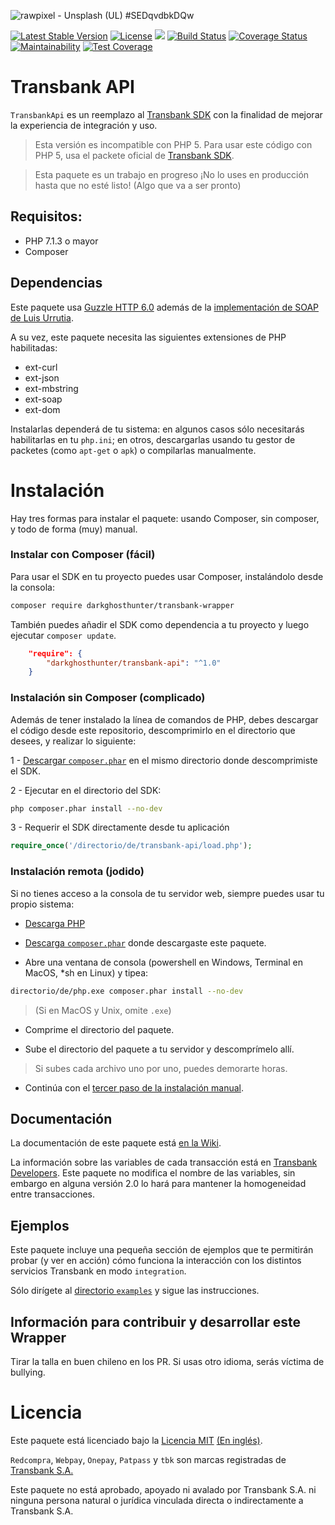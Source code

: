 ![rawpixel - Unsplash (UL) #SEDqvdbkDQw](https://images.unsplash.com/photo-1535603383947-c1ee27a4906f?ixlib=rb-1.2.1&ixid=eyJhcHBfaWQiOjEyMDd9&auto=format&fit=crop&w=1280&h=400&q=80)

[![Latest Stable Version](https://poser.pugx.org/darkghosthunter/transbank-api/v/stable)](https://packagist.org/packages/darkghosthunter/transbank-api) [![License](https://poser.pugx.org/darkghosthunter/transbank-api/license)](https://packagist.org/packages/darkghosthunter/transbank-api)
![](https://img.shields.io/packagist/php-v/darkghosthunter/transbank-api.svg) [![Build Status](https://travis-ci.com/DarkGhostHunter/TransbankApi.svg?branch=master)](https://travis-ci.com/DarkGhostHunter/TransbankApi) [![Coverage Status](https://coveralls.io/repos/github/DarkGhostHunter/TransbankApi/badge.svg?branch=master)](https://coveralls.io/github/DarkGhostHunter/TransbankApi?branch=master) [![Maintainability](https://api.codeclimate.com/v1/badges/c6c87a84fa8ecba894da/maintainability)](https://codeclimate.com/github/DarkGhostHunter/TransbankApi/maintainability) [![Test Coverage](https://api.codeclimate.com/v1/badges/c6c87a84fa8ecba894da/test_coverage)](https://codeclimate.com/github/DarkGhostHunter/TransbankApi/test_coverage)


# Transbank API

`TransbankApi` es un reemplazo al [Transbank SDK](https://github.com/TransbankDevelopers/transbank-sdk-php) con la finalidad de mejorar la experiencia de integración y uso.

> Esta versión es incompatible con PHP 5. Para usar este código con PHP 5, usa el packete oficial de [Transbank SDK](https://github.com/TransbankDevelopers/transbank-sdk-php).

> Esta paquete es un trabajo en progreso ¡No lo uses en producción hasta que no esté listo! (Algo que va a ser pronto)

## Requisitos:

- PHP 7.1.3 o mayor
- Composer

## Dependencias

Este paquete usa [Guzzle HTTP 6.0](http://docs.guzzlephp.org/en/stable/) además de la [implementación de SOAP de Luis Urrutia](https://github.com/LuisUrrutia/TransbankSoap).  

A su vez, este paquete necesita las siguientes extensiones de PHP habilitadas:

* ext-curl
* ext-json
* ext-mbstring
* ext-soap
* ext-dom

Instalarlas dependerá de tu sistema: en algunos casos sólo necesitarás habilitarlas en tu `php.ini`; en otros, descargarlas usando tu gestor de packetes (como `apt-get` o `apk`) o compilarlas manualmente. 

# Instalación

Hay tres formas para instalar el paquete: usando Composer, sin composer, y todo de forma (muy) manual.

### Instalar con Composer (fácil)

Para usar el SDK en tu proyecto puedes usar Composer, instalándolo desde la consola:

```bash
composer require darkghosthunter/transbank-wrapper
```

También puedes añadir el SDK como dependencia a tu proyecto y luego ejecutar `composer update`.

```json
    "require": {
        "darkghosthunter/transbank-api": "^1.0"
    }
```

### Instalación sin Composer (complicado)

Además de tener instalado la línea de comandos de PHP, debes descargar el código desde este repositorio, descomprimirlo en el directorio que desees, y realizar lo siguiente:

1 - [Descargar `composer.phar`](https://getcomposer.org/download/) en el mismo directorio donde descomprimiste el SDK.

2 - Ejecutar en el directorio del SDK:

```bash
php composer.phar install --no-dev
```

3 - Requerir el SDK directamente desde tu aplicación 

```php
require_once('/directorio/de/transbank-api/load.php');
```

### Instalación remota (jodido)

Si no tienes acceso a la consola de tu servidor web, siempre puedes usar tu propio sistema: 

* [Descarga PHP](http://php.net/downloads.php)

* [Descarga `composer.phar`](https://getcomposer.org/download) donde descargaste este paquete.

* Abre una ventana de consola (powershell en Windows, Terminal en MacOS, *sh en Linux) y tipea:

```bash
directorio/de/php.exe composer.phar install --no-dev
```

> (Si en MacOS y Unix, omite `.exe`)

* Comprime el directorio del paquete.

* Sube el directorio del paquete a tu servidor y descomprímelo allí.

> Si subes cada archivo uno por uno, puedes demorarte horas.

* Continúa con el [tercer paso de la instalación manual](#instalación-sin-composer-complicado).

## Documentación 

La documentación de este paquete está [en la Wiki](https://github.com/DarkGhostHunter/transbank-wrapper/wiki).

La información sobre las variables de cada transacción está en [Transbank Developers](https://www.transbankdevelopers.cl). Este paquete no modifica el nombre de las variables, sin embargo en alguna versión 2.0 lo hará para mantener la homogeneidad entre transacciones.

## Ejemplos

Este paquete incluye una pequeña sección de ejemplos que te permitirán probar (y ver en acción) cómo funciona la interacción con los distintos servicios Transbank en modo `integration`.

Sólo dirígete al [directorio `examples`](examples) y sigue las instrucciones.

## Información para contribuir y desarrollar este Wrapper

Tirar la talla en buen chileno en los PR. Si usas otro idioma, serás víctima de bullying.

# Licencia

Este paquete está licenciado bajo la [Licencia MIT](LICENCIA) [(En inglés)](LICENSE).

`Redcompra`, `Webpay`, `Onepay`, `Patpass` y `tbk` son marcas registradas de [Transbank S.A.](https://www.transbank.cl/)

Este paquete no está aprobado, apoyado ni avalado por Transbank S.A. ni ninguna persona natural o jurídica vinculada directa o indirectamente a Transbank S.A.